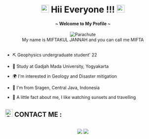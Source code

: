 # <div align=center> <img src="https://raw.githubusercontent.com/Tarikul-Islam-Anik/Animated-Fluent-Emojis/master/Emojis/Hand%20gestures/Waving%20Hand.png" alt="Waving Hand" width="25" height="25" /> Hii Everyone !!! <img src="https://raw.githubusercontent.com/Tarikul-Islam-Anik/Animated-Fluent-Emojis/master/Emojis/Hand%20gestures/Waving%20Hand.png" alt="Waving Hand" width="25"  height="25" />
#### <div align=center> ~ Welcome to My Profile ~

<div align=center>
<img src="https://raw.githubusercontent.com/Tarikul-Islam-Anik/Animated-Fluent-Emojis/master/Emojis/Travel%20and%20places/Parachute.png" alt="Parachute" width

### <div align=center> My name is MIFTAKUL JANNAH and you can call me MIFTA  

<div align=left>
<br>

- ⛏️ Geophysics undergraduate student' 22

- 🏫 Study at Gadjah Mada University, Yogyakarta

- 🌍 I'm interested in Geology and Disaster mitigation

- 🏡 I'm from Sragen, Central Java, Indonesia

- 🧕 A little fact about me, I like watching sunsets and travelling

<div align=left>

## <img src="https://raw.githubusercontent.com/Tarikul-Islam-Anik/Animated-Fluent-Emojis/master/Emojis/Travel%20and%20places/Globe%20with%20Meridians.png" alt="Globe with Meridians" width="25" height="25" /> CONTACT ME :
<br>
<div align=center><a href="https://www.instagram.com/miftakuljnh/"><img src="https://img.shields.io/badge/instagram-%23E4405F.svg?&style=for-the-badge&logo=instagram&logoColor=white"/></a> <a href="mailto:miftakuljannah504842@mail.ugm.ac.id"><img src="https://img.shields.io/badge/gmail-white?style=for-the-badge&logo=gmail&logoColor=white&color=red"></a>